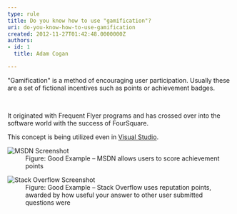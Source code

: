 ```yaml
---
type: rule
title: Do you know how to use "gamification"?
uri: do-you-know-how-to-use-gamification
created: 2012-11-27T01:42:48.0000000Z
authors:
- id: 1
  title: Adam Cogan

---
```




<span class='intro'> <div dir="ltr" style="text-align&#58;left;">&quot;Gamification&quot; is a method of encouraging user participation. Usually these are a set of fictional incentives such as points or achievement badges.</div> </span>

​<div>It originated with Frequent Flyer programs and has crossed over into the software world with the success of FourSquare.</div>
<div>This concept is being utilized even in <a href="http&#58;//channel9.msdn.com/achievements/visualstudio">Visual Studio</a>. </div>
<dl class="goodImage"><dt><img src="http&#58;//www.ssw.com.au/ssw/Standards/Rules/Images/msdn-statistics.jpg" alt="MSDN Screenshot" /></dt>
<dd>Figure&#58; Good Example – MSDN allows users to score achievement points</dd></dl>
<dl class="goodImage"><dt><img src="http&#58;//www.ssw.com.au/ssw/Standards/Rules/Images/stack-overflow-points.jpg" alt="Stack Overflow Screenshot" /></dt>
<dd>Figure&#58; Good Example – Stack Overflow uses reputation points, awarded by how useful your answer to other user submitted questions were</dd></dl>



